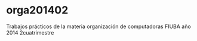 orga201402
==========

Trabajos prácticos de la materia organización de computadoras FIUBA año 2014 2cuatrimestre
